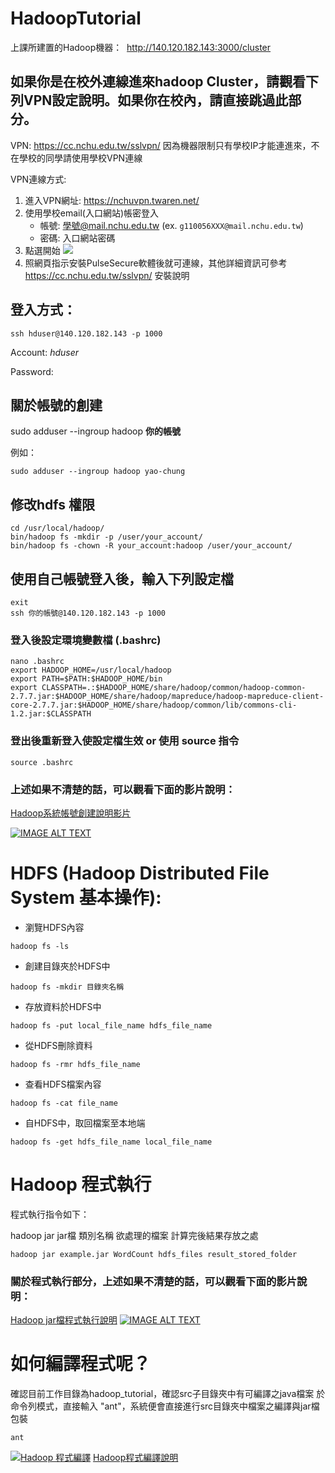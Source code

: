# HadoopTutorial


上課所建置的Hadoop機器：
  http://140.120.182.143:3000/cluster


## 如果你是在校外連線進來hadoop Cluster，請觀看下列VPN設定說明。如果你在校內，請直接跳過此部分。
VPN: https://cc.nchu.edu.tw/sslvpn/
因為機器限制只有學校IP才能連進來，不在學校的同學請使用學校VPN連線

VPN連線方式:
1. 進入VPN網址: https://nchuvpn.twaren.net/
2. 使用學校email(入口網站)帳密登入
   - 帳號: 學號@mail.nchu.edu.tw (ex. `g110056XXX@mail.nchu.edu.tw`)
   - 密碼: 入口網站密碼
3. 點選開始 ![](https://cc.nchu.edu.tw/sslvpn/images/win_2.jpg)
4. 照網頁指示安裝PulseSecure軟體後就可連線，其他詳細資訊可參考 https://cc.nchu.edu.tw/sslvpn/ 安裝說明

## 登入方式：
```shell
ssh hduser@140.120.182.143 -p 1000
```

Account: _hduser_

Password: 

## 關於帳號的創建

sudo adduser --ingroup hadoop **你的帳號**

例如：

```shell
sudo adduser --ingroup hadoop yao-chung 
```

## 修改hdfs 權限

```shell
cd /usr/local/hadoop/
bin/hadoop fs -mkdir -p /user/your_account/
bin/hadoop fs -chown -R your_account:hadoop /user/your_account/
```

## 使用自己帳號登入後，輸入下列設定檔
```shell
exit
ssh 你的帳號@140.120.182.143 -p 1000
```
### 登入後設定環境變數檔 (.bashrc)
```shell
nano .bashrc
export HADOOP_HOME=/usr/local/hadoop
export PATH=$PATH:$HADOOP_HOME/bin
export CLASSPATH=.:$HADOOP_HOME/share/hadoop/common/hadoop-common-2.7.7.jar:$HADOOP_HOME/share/hadoop/mapreduce/hadoop-mapreduce-client-core-2.7.7.jar:$HADOOP_HOME/share/hadoop/common/lib/commons-cli-1.2.jar:$CLASSPATH

```
### 登出後重新登入使設定檔生效 or 使用 source 指令
```shell
source .bashrc
```


### 上述如果不清楚的話，可以觀看下面的影片說明：
[Hadoop系統帳號創建說明影片](https://youtu.be/KP4E2E2yuOw)

[![IMAGE ALT TEXT](https://i9.ytimg.com/vi/KP4E2E2yuOw/mq1.jpg?sqp=CPDA85kG&rs=AOn4CLAQyh9Z_UnYxB1bDpo4NVHaxK_d_A)](https://youtu.be/KP4E2E2yuOw "Hadoop操作")




# HDFS (Hadoop Distributed File System 基本操作):

* 瀏覽HDFS內容
``` shell
hadoop fs -ls 
```

* 創建目錄夾於HDFS中
```shell
hadoop fs -mkdir 目錄夾名稱
```

* 存放資料於HDFS中
```shell
hadoop fs -put local_file_name hdfs_file_name
```

* 從HDFS刪除資料
```shell
hadoop fs -rmr hdfs_file_name
```

* 查看HDFS檔案內容
```shell
hadoop fs -cat file_name
```

* 自HDFS中，取回檔案至本地端
```shell
hadoop fs -get hdfs_file_name local_file_name
```

# Hadoop 程式執行
程式執行指令如下：

hadoop jar jar檔 類別名稱 欲處理的檔案 計算完後結果存放之處
```shell
hadoop jar example.jar WordCount hdfs_files result_stored_folder

```


### 關於程式執行部分，上述如果不清楚的話，可以觀看下面的影片說明：
[Hadoop jar檔程式執行說明](https://youtu.be/L2FheR8ByFo)
[![IMAGE ALT TEXT](https://i9.ytimg.com/vi/L2FheR8ByFo/mq2.jpg?sqp=CNTa85kG&rs=AOn4CLBwuIrEJ42Kn89oz0HtTZZTHnlyIQ&retry=5)](https://youtu.be/L2FheR8ByFo "Hadoop操作")


# 如何編譯程式呢？
確認目前工作目錄為hadoop_tutorial，確認src子目錄夾中有可編譯之java檔案
於命令列模式，直接輸入 "ant"，系統便會直接進行src目錄夾中檔案之編譯與jar檔包裝

```shell
ant
```

[![Hadoop 程式編譯](https://i9.ytimg.com/vi/L2FheR8ByFo/mq2.jpg?sqp=CNTa85kG&rs=AOn4CLBwuIrEJ42Kn89oz0HtTZZTHnlyIQ&retry=5)](https://youtu.be/WPcnytCjyf8 "Hadoop 程式編譯")
[Hadoop程式編譯說明](https://youtu.be/WPcnytCjyf8)
